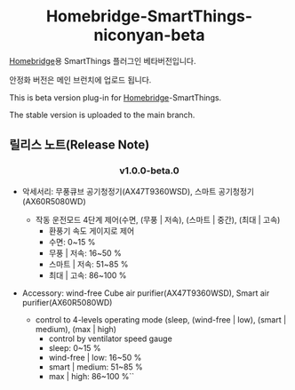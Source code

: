 <span align="center">

# Homebridge-SmartThings-niconyan-beta

</span>

[Homebridge](https://github.com/homebridge/homebridge)용 SmartThings 플러그인 베타버전입니다.

안정화 버전은 메인 브런치에 업로드 됩니다.

This is beta version plug-in for [Homebridge](https://github.com/homebridge/homebridge)-SmartThings.

The stable version is uploaded to the main branch.

## 릴리스 노트(Release Note)
<span align="center">

### v1.0.0-beta.0
</span>

* 악세서리: 무풍큐브 공기청정기(AX47T9360WSD), 스마트 공기청정기(AX60R5080WD)
  - 작동 운전모드 4단계 제어(수면, (무풍 | 저속), (스마트 | 중간), (최대 | 고속)
    + 환풍기 속도 게이지로 제어
    + 수면: 0~15 %
    + 무풍 | 저속: 16~50 %
    + 스마트 | 저속: 51~85 %
    + 최대 | 고속: 86~100 %

* Accessory: wind-free Cube air purifier(AX47T9360WSD), Smart air purifier(AX60R5080WD)
  - control to 4-levels operating mode (sleep, (wind-free | low), (smart | medium), (max | high)
    + control by ventilator speed gauge
    + sleep: 0~15 %
    + wind-free | low: 16~50 %
    + smart | medium: 51~85 %
    + max | high: 86~100 %``